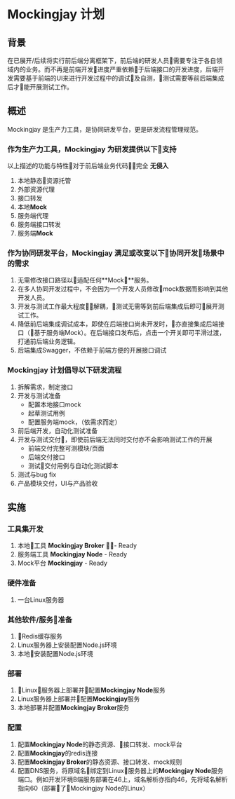 # Mockingjay 计划 #
## 背景 ## 
在已展开/后续将实行前后端分离框架下，前后端的研发人员需要专注于各自领域内的业务。而不再是前端开发进度严重依赖于后端接口的开发进度，后端开发需要基于前端的UI来进行开发过程中的调试及自测，测试需要等前后端集成后才能开展测试工作。
## 概述 ##
Mockingjay 是生产力工具，是协同研发平台，更是研发流程管理规范。
### 作为生产力工具，Mockingjay 为研发提供以下支持 ###
以上描述的功能与特性对于前后端业务代码完全 **无侵入**
1.  本地静态资源托管
2.  外部资源代理
3.  接口转发
4.  本地**Mock**
5.  服务端代理
6.  服务端接口转发
7.  服务端**Mock**

### 作为协同研发平台，Mockingjay 满足或改变以下协同开发场景中的需求 ###
1.  无需修改接口路径以适配任何**Mock**服务。
2.  在多人协同开发过程中，不会因为一个开发人员修改mock数据而影响到其他开发人员。
3.  开发与测试工作最大程度解耦，测试无需等到前后端集成后即可展开测试工作。
4.  降低前后端集成调试成本，即使在后端接口尚未开发时，亦直接集成后端接口（基于服务端Mock）。在后端接口发布后，点击一个开关即可平滑过渡，打通前后端业务逻辑。
5.  后端集成Swagger，不依赖于前端方便的开展接口调试

### Mockingjay 计划倡导以下研发流程 ###
1.  拆解需求，制定接口
2.  开发与测试准备
    -   配置本地接口mock
    -   起草测试用例
    -   配置服务端mock，（依需求而定）
3.  前后端开发，自动化测试准备
4.  开发与测试交付，即使前后端无法同时交付亦不会影响测试工作的开展
    -   前端交付完整可测模块/页面
    -   后端交付接口
    -   测试交付用例与自动化测试脚本
5.  测试与bug fix
6.  产品模块交付，UI与产品验收

## 实施 ##
### 工具集开发 ###
1.  本地工具 **Mockingjay Broker** - Ready
2.  服务端工具 **Mockingjay Node** - Ready
3.  Mock平台 **Mockingjay** - Ready

### 硬件准备 ###
1.  一台Linux服务器

### 其他软件/服务准备 ###
1.  Redis缓存服务
2.  Linux服务器上安装配置Node.js环境
3.  本地安装配置Node.js环境

### 部署 ###
1.  Linux服务器上部署并配置**Mockingjay Node**服务
2.  Linux服务器上部署并配置**Mockingjay**服务
3.  本地部署并配置**Mockingjay Broker**服务

### 配置 ###
1.  配置**Mockingjay Node**的静态资源、接口转发、mock平台
2.  配置**Mockingjay**的redis连接
3.  配置**Mockingjay Broker**的静态资源、接口转发、mock规则
4.  配置DNS服务，将原域名绑定到Linux服务器上的**Mockingjay Node**服务端口。例如开发环境B端服务部署在46上，域名解析亦指向46，先将域名解析指向60（部署了Mockingjay Node的Linux）

